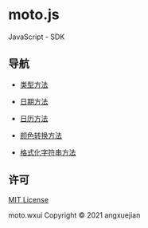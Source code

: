 # moto.js
JavaScript - SDK

## 导航

- [类型方法](docs/types/README.md)
- [日期方法](docs/moate/README.md)
- [日历方法](docs/calendar/README.md)
- [颜色转换方法](docs/color/README.md)

- [格式化字符串方法](docs/formatString/README.md)



## 许可
[MIT License](LICENSE)

moto.wxui Copyright © 2021 angxuejian